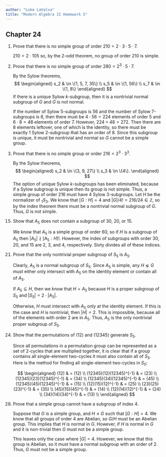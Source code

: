 ```yaml
---
author: "Luke LaValva"
title: "Modern Algebra II Homework 5"
---
```


## Chapter 24

1) Prove that there is no simple group of order $210=2\cdot 3\cdot 5\cdot 7$.

    $210=2\cdot 105$ so, by the 2-odd theorem, no group of order $210$ is simple.

$%$

2) Prove that there is no simple group of order $280=2^3\cdot 5\cdot 7$.

    By the Sylow theorems,
    $$
    \begin{aligned}
      s_2 & \in \{1, 5, 7, 35\} \\
      s_5 & \in \{1, 56\} \\
      s_7 & \in \{1, 8\}
    \end{aligned}
    $$
    If there is a unique Sylow $k$-subgroup, then it is a nontrivial normal subgroup of $G$ and $G$ is not normal.
    
    If the number of Sylow 5-subgroups is 56 and the number of Sylow 7-subgroups is 8, then there must be $4\cdot 56=224$ elements of order 5 and $6\cdot 8=48$ elements of order 7. However, $224+48=272$. Then there are 8 elements leftover, one of which is the identity, so there must be exactly 1 Sylow 2-subgroup that has an order of 8. Since this subgroup is unique, it must be nontrivial and normal so $G$ cannot be a simple group.

$%$

3) Prove that there is no simple group or order $216=2^3\cdot 3^3$.

    By the Sylow theorems,
    $$
    \begin{aligned}
      s_2 & \in \{3, 9, 27\} \\
      s_3 & \in \{4\}.
    \end{aligned}
    $$
    The option of unique Sylow $k$-subgroups has been eliminated, because if a Sylow subgroup is unique then its group is not simple. Thus, a simple group of order 216 must have 4 Sylow 3-subgroups. Let $H$ be the normalizer of $_1S_3$. We know that $[G:H]=4$ and $|G|/4!=216/24\in\mathbb{Z}$, so by the index theorem there must be a nontrivial normal subgroup of $G$. Thus, $G$ is not simple.

$%$

15) Show that $A_5$ does not contain a subgroup of 30, 20, or 15.

    We know that $A_5$ is a simple group of order 60, so if $H$ is a subgroup of $A_5$ then $|A_5|\nmid [A_5:H]!$. However, the index of subgroups with order 30, 20, and 15 are 2, 3, and 4, respectively. Sixty divides all of these indices.

$%$

21) Prove that the only nontrivial proper subgroup of $S_5$ is $A_5$.

    Clearly, $A_5$ is a normal subgroup of $S_5$. Since $A_5$ is simple, any $H\lneq G$ must either only intersect with $A_5$ on the identity element or contain all of $A_5$.
    
    If $A_5\subseteq H$, then we know that $H=A_5$ because $H$ is a proper subgroup of $S_5$ and $|S_5|=2\cdot|A_5|$.
    
    Otherwise, $H$ must intersect with $A_5$ only at the identity element. If this is the case and $H$ is nontrivial, then $|H|=2$. This is impossible, because all of the elements with order 2 are in $A_5$. Thus, $A_5$ is the only nontrivial proper subgroup of $S_5$.

$%$

24) Show that the permutations of $(12)$ and $(12345)$ generate $S_5$.

    Since all permutations in a permutation group can be represented as a set of 2-cycles that are multiplied together, it is clear that if a group contains all single-element two-cycles it must also contain all of $S_5$. Here is the method for finding all single-element two-cycles in $S_5$:

    $$
    \begin{aligned}
      (12)                    & = (12) \\
      (12345)(12)(12345)^{-1} & = (23) \\
      (12345)(23)(12345)^{-1} & = (34) \\
      (12345)(34)(12345)^{-1} & = (45) \\
      (12345)(45)(12345)^{-1} & = (15) \\
      (12)(15)(12)^{-1}       & = (25) \\
      (23)(25)(23)^{-1}       & = (35) \\
      (45)(15)(45)^{-1}       & = (14) \\
      (12)(14)(12)^{-1}       & = (24) \\
      (34)(14)(34)^{-1}       & = (13) \\
    \end{aligned}
    $$

$%$

28) Prove that a simple group cannot have a subgroup of index 4.

    Suppose that $G$ is a simple group, and $H\leq G$ such that $[G:H]=4$. We know that all groups of order 4 are Abelian, so $G/H$ must be an Abelian group. This implies that $H$ is normal in $G$. However, if $H$ is normal in $G$ and it is non-trivial then $G$ must not be a simple group.
    
    This leaves only the case where $|G|=4$. However, we know that this group is Abelian, so it must have a normal subgroup with an order of 2. Thus, $G$ must not be a simple group.
